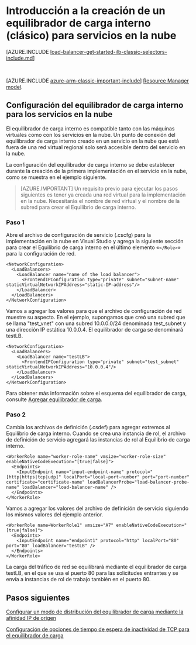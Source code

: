 <properties 
   pageTitle="Creación de un equilibrador de carga interno para servicios en la nube con el modelo de implementación clásica | Microsoft Azure"
   description="Información sobre cómo crear un equilibrador de carga interno mediante PowerShell con el modelo de implementación clásica"
   services="load-balancer-ilb"
   documentationCenter="na"
   authors="joaoma"
   manager="carolz"
   editor=""
   tags="azure-service-management"
/>
<tags  
   ms.service="load-balancer"
   ms.devlang="na"
   ms.topic="article"
   ms.tgt_pltfrm="na"
   ms.workload="infrastructure-services"
   ms.date="02/09/2016"
   ms.author="joaoma" />

# Introducción a la creación de un equilibrador de carga interno (clásico) para servicios en la nube

[AZURE.INCLUDE [load-balancer-get-started-ilb-classic-selectors-include.md](../../includes/load-balancer-get-started-ilb-classic-selectors-include.md)]

<BR>

[AZURE.INCLUDE [azure-arm-classic-important-include](../../includes/learn-about-deployment-models-classic-include.md)] [Resource Manager model](load-balancer-get-started-ilb-arm-ps.md).


## Configuración del equilibrador de carga interno para los servicios en la nube

El equilibrador de carga interno es compatible tanto con las máquinas virtuales como con los servicios en la nube. Un punto de conexión del equilibrador de carga interno creado en un servicio en la nube que está fuera de una red virtual regional solo será accesible dentro del servicio en la nube.

La configuración del equilibrador de carga interno se debe establecer durante la creación de la primera implementación en el servicio en la nube, como se muestra en el ejemplo siguiente.

>[AZURE.IMPORTANT] Un requisito previo para ejecutar los pasos siguientes es tener ya creada una red virtual para la implementación en la nube. Necesitarás el nombre de red virtual y el nombre de la subred para crear el Equilibrio de carga interno.

### Paso 1

Abre el archivo de configuración de servicio (.cscfg) para la implementación en la nube en Visual Studio y agrega la siguiente sección para crear el Equilibrio de carga interno en el último elemento «`</Role>`» para la configuración de red.




	<NetworkConfiguration>
	  <LoadBalancers>
	    <LoadBalancer name="name of the load balancer">
	      <FrontendIPConfiguration type="private" subnet="subnet-name" staticVirtualNetworkIPAddress="static-IP-address"/>
	    </LoadBalancer>
	  </LoadBalancers>
	</NetworkConfiguration>


Vamos a agregar los valores para que el archivo de configuración de red muestre su aspecto. En el ejemplo, supongamos que creó una subred que se llama "test\_vnet" con una subred 10.0.0.0/24 denominada test\_subnet y una dirección IP estática 10.0.0.4. El equilibrador de carga se denominará testLB.

	<NetworkConfiguration>
	  <LoadBalancers>
	    <LoadBalancer name="testLB">
	      <FrontendIPConfiguration type="private" subnet="test_subnet" staticVirtualNetworkIPAddress="10.0.0.4"/>
	    </LoadBalancer>
	  </LoadBalancers>
	</NetworkConfiguration>

Para obtener más información sobre el esquema del equilibrador de carga, consulte [Agregar equilibrador de carga](https://msdn.microsoft.com/library/azure/dn722411.aspx).

### Paso 2


Cambia los archivos de definición (.csdef) para agregar extremos al Equilibrio de carga interno. Cuando se crea una instancia de rol, el archivo de definición de servicio agregará las instancias de rol al Equilibrio de carga interno.


	<WorkerRole name="worker-role-name" vmsize="worker-role-size" enableNativeCodeExecution="[true|false]">
	  <Endpoints>
	    <InputEndpoint name="input-endpoint-name" protocol="[http|https|tcp|udp]" localPort="local-port-number" port="port-number" certificate="certificate-name" loadBalancerProbe="load-balancer-probe-name" loadBalancer="load-balancer-name" />
	  </Endpoints>
	</WorkerRole>

Vamos a agregar los valores del archivo de definición de servicio siguiendo los mismos valores del ejemplo anterior.

	<WorkerRole name=WorkerRole1" vmsize="A7" enableNativeCodeExecution="[true|false]">
	  <Endpoints>
	    <InputEndpoint name="endpoint1" protocol="http" localPort="80" port="80" loadBalancer="testLB" />
	  </Endpoints>
	</WorkerRole>

La carga del tráfico de red se equilibrará mediante el equilibrador de carga testLB, en el que se usa el puerto 80 para las solicitudes entrantes y se envía a instancias de rol de trabajo también en el puerto 80.


## Pasos siguientes

[Configurar un modo de distribución del equilibrador de carga mediante la afinidad IP de origen](load-balancer-distribution-mode.md)

[Configuración de opciones de tiempo de espera de inactividad de TCP para el equilibrador de carga](load-balancer-tcp-idle-timeout.md)

<!---HONumber=AcomDC_0218_2016-->